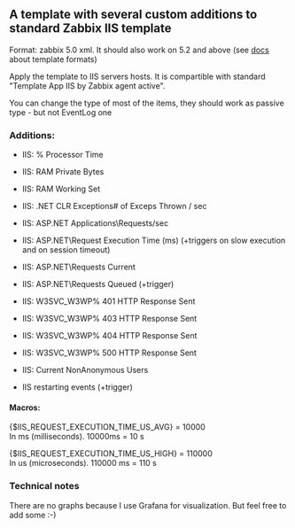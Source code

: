 ## A template with several custom additions to standard Zabbix IIS template

Format: zabbix 5.0 xml. It should also work on 5.2 and above (see [docs](https://www.zabbix.com/documentation/current/manual/xml_export_import/media) about template formats)

Apply the template to IIS servers hosts. It is compartible with standard "Template App IIS by Zabbix agent active". 

You can change the type of most of the items, they should work as passive type - but not EventLog one

### Additions:

- IIS: % Processor Time
- IIS: RAM Private Bytes
- IIS: RAM Working Set
- IIS: .NET CLR Exceptions# of Exceps Thrown / sec
- IIS: ASP.NET Applications\Requests/sec
- IIS: ASP.NET\Request Execution Time (ms)  (+triggers on slow execution and on session timeout)
- IIS: ASP.NET\Requests Current
- IIS: ASP.NET\Requests Queued  (+trigger)
- IIS: W3SVC_W3WP\% 401 HTTP Response Sent
- IIS: W3SVC_W3WP\% 403 HTTP Response Sent
- IIS: W3SVC_W3WP\% 404 HTTP Response Sent
- IIS: W3SVC_W3WP\% 500 HTTP Response Sent
- IIS: Current NonAnonymous Users

- IIS restarting events  (+trigger)

#### Macros:

{$IIS_REQUEST_EXECUTION_TIME_US_AVG} = 10000<br>
In ms (milliseconds). 10000ms = 10 s

{$IIS_REQUEST_EXECUTION_TIME_US_HIGH} = 110000<br>
In us (microseconds). 110000 ms = 110 s

### Technical notes

There are no graphs because I use Grafana for visualization. But feel free to add some :-)
